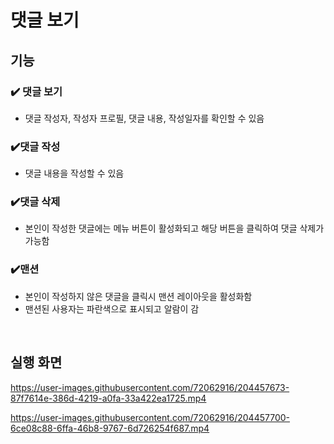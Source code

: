 # 댓글 보기
## 기능


### ✔️ 댓글 보기
- 댓글 작성자, 작성자 프로필, 댓글 내용, 작성일자를 확인할 수 있음


### ✔️댓글 작성
- 댓글 내용을 작성할 수 있음


### ✔️댓글 삭제
- 본인이 작성한 댓글에는 메뉴 버튼이 활성화되고 해당 버튼을 클릭하여 댓글 삭제가 가능함


### ✔️맨션
- 본인이 작성하지 않은 댓글을 클릭시 맨션 레이아웃을 활성화함  
- 맨션된 사용자는 파란색으로 표시되고 알람이 감
</br>

## 실행 화면

https://user-images.githubusercontent.com/72062916/204457673-87f7614e-386d-4219-a0fa-33a422ea1725.mp4

https://user-images.githubusercontent.com/72062916/204457700-6ce08c88-6ffa-46b8-9767-6d726254f687.mp4
